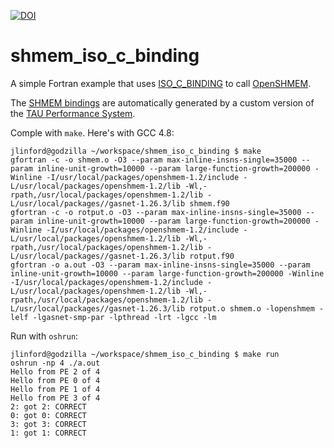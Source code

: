 [![DOI](https://zenodo.org/badge/82876629.svg)](https://doi.org/10.5281/zenodo.14919152)

# shmem_iso_c_binding

A simple Fortran example that uses [ISO_C_BINDING](https://gcc.gnu.org/onlinedocs/gfortran/ISO_005fC_005fBINDING.html) to call [OpenSHMEM](http://www.openshmem.org/).

The [SHMEM bindings](https://github.com/jlinford/shmem_iso_c_binding/blob/master/shmem.f90) are automatically generated by a custom version of the [TAU Performance System](http://tau.uoregon.edu/).

Comple with `make`.  Here's with GCC 4.8:
```
jlinford@godzilla ~/workspace/shmem_iso_c_binding $ make
gfortran -c -o shmem.o -O3 --param max-inline-insns-single=35000 --param inline-unit-growth=10000 --param large-function-growth=200000 -Winline -I/usr/local/packages/openshmem-1.2/include -L/usr/local/packages/openshmem-1.2/lib -Wl,-rpath,/usr/local/packages/openshmem-1.2/lib -L/usr/local/packages//gasnet-1.26.3/lib shmem.f90
gfortran -c -o rotput.o -O3 --param max-inline-insns-single=35000 --param inline-unit-growth=10000 --param large-function-growth=200000 -Winline -I/usr/local/packages/openshmem-1.2/include -L/usr/local/packages/openshmem-1.2/lib -Wl,-rpath,/usr/local/packages/openshmem-1.2/lib -L/usr/local/packages//gasnet-1.26.3/lib rotput.f90
gfortran -o a.out -O3 --param max-inline-insns-single=35000 --param inline-unit-growth=10000 --param large-function-growth=200000 -Winline -I/usr/local/packages/openshmem-1.2/include -L/usr/local/packages/openshmem-1.2/lib -Wl,-rpath,/usr/local/packages/openshmem-1.2/lib -L/usr/local/packages//gasnet-1.26.3/lib rotput.o shmem.o -lopenshmem -lelf -lgasnet-smp-par -lpthread -lrt -lgcc -lm
```

Run with `oshrun`:
```
jlinford@godzilla ~/workspace/shmem_iso_c_binding $ make run
oshrun -np 4 ./a.out
Hello from PE 2 of 4
Hello from PE 0 of 4
Hello from PE 1 of 4
Hello from PE 3 of 4
2: got 2: CORRECT
0: got 0: CORRECT
3: got 3: CORRECT
1: got 1: CORRECT
```
